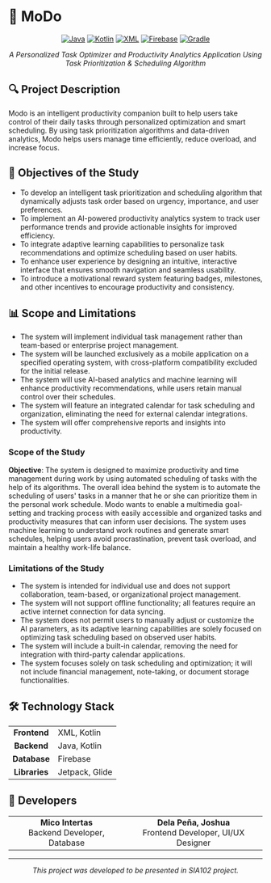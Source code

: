 # 📱 MoDo

<div align="center">

[![Java](https://img.shields.io/badge/Java-ED8B00?style=for-the-badge&logo=java&logoColor=white)](https://www.oracle.com/java/)
[![Kotlin](https://img.shields.io/badge/Kotlin-7F52FF?style=for-the-badge&logo=kotlin&logoColor=white)](https://kotlinlang.org/)
[![XML](https://img.shields.io/badge/XML-FF6600?style=for-the-badge&logo=xml&logoColor=white)](https://developer.mozilla.org/en-US/docs/Web/XML)
[![Firebase](https://img.shields.io/badge/Firebase-FFCA28?style=for-the-badge&logo=firebase&logoColor=black)](https://firebase.google.com/)
[![Gradle](https://img.shields.io/badge/Gradle-02303A?style=for-the-badge&logo=gradle&logoColor=white)](https://gradle.org/)

_A Personalized Task Optimizer and Productivity Analytics Application Using Task Prioritization & Scheduling Algorithm_

</div>

## 🔍 Project Description

Modo is an intelligent productivity companion built to help users take control of their daily tasks through personalized optimization and smart scheduling. By using task prioritization algorithms and data-driven analytics, Modo helps users manage time efficiently, reduce overload, and increase focus.

## 🎯 Objectives of the Study

- To develop an intelligent task prioritization and scheduling algorithm that dynamically adjusts task order based on urgency, importance, and user preferences.
- To implement an AI-powered productivity analytics system to track user performance trends and provide actionable insights for improved efficiency.
- To integrate adaptive learning capabilities to personalize task recommendations and optimize scheduling based on user habits.
- To enhance user experience by designing an intuitive, interactive interface that ensures smooth navigation and seamless usability.
- To introduce a motivational reward system featuring badges, milestones, and other incentives to encourage productivity and consistency.

## 📊 Scope and Limitations

- The system will implement individual task management rather than team-based or enterprise project management.
- The system will be launched exclusively as a mobile application on a specified operating system, with cross-platform compatibility excluded for the initial release.
- The system will use AI-based analytics and machine learning will enhance productivity recommendations, while users retain manual control over their schedules.
- The system will feature an integrated calendar for task scheduling and organization, eliminating the need for external calendar integrations.
- The system will offer comprehensive reports and insights into productivity.

### Scope of the Study

**Objective**: The system is designed to maximize productivity and time management during work by using automated scheduling of tasks with the help of its algorithms. The overall idea behind the system is to automate the scheduling of users' tasks in a manner that he or she can prioritize them in the personal work schedule. Modo wants to enable a multimedia goal-setting and tracking process with easily accessible and organized tasks and productivity measures that can inform user decisions. The system uses machine learning to understand work routines and generate smart schedules, helping users avoid procrastination, prevent task overload, and maintain a healthy work-life balance.

### Limitations of the Study

- The system is intended for individual use and does not support collaboration, team-based, or organizational project management.
- The system will not support offline functionality; all features require an active internet connection for data syncing.
- The system does not permit users to manually adjust or customize the AI parameters, as its adaptive learning capabilities are solely focused on optimizing task scheduling based on observed user habits.
- The system will include a built-in calendar, removing the need for integration with third-party calendar applications.
- The system focuses solely on task scheduling and optimization; it will not include financial management, note-taking, or document storage functionalities.

## 🛠️ Technology Stack

<table>
  <tr>
    <td align="center"><b>Frontend</b></td>
    <td>XML, Kotlin</td>
  </tr>
  <tr>
    <td align="center"><b>Backend</b></td>
    <td>Java, Kotlin</td>
  </tr>
  <tr>
    <td align="center"><b>Database</b></td>
    <td>Firebase</td>
  </tr>
  <tr>
    <td align="center"><b>Libraries</b></td>
    <td>Jetpack, Glide</td>
  </tr>
</table>

## 👥 Developers

<table align="center">
  <tr>
    <td align="center">
      <b>Mico Intertas</b>
      <br />
      Backend Developer, Database
    </td>
    <td align="center">
      <b>Dela Peña, Joshua</b>
      <br />
      Frontend Developer, UI/UX Designer
    </td>
  </tr>
</table>

---

<div align="center">
  <i>This project was developed to be presented in SIA102 project.</i>
</div>
